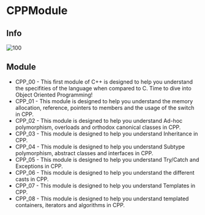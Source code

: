 # CPPModule

## Info
![100](https://user-images.githubusercontent.com/94758944/147550170-21d69d68-0bf5-4856-8029-8f77b10f53d6.png)

## Module
- CPP_00 - This first module of C++ is designed to help you understand the specifities of the language when compared to C. Time to dive into Object Oriented Programming!
- CPP_01 - This module is designed to help you understand the memory allocation, reference, pointers to members and the usage of the switch in CPP.
- CPP_02 - This module is designed to help you understand Ad-hoc polymorphism, overloads and orthodox canonical classes in CPP.
- CPP_03 - This module is designed to help you understand Inheritance in CPP.
- CPP_04 - This module is designed to help you understand Subtype polymorphism, abstract classes and interfaces in CPP.
- CPP_05 - This module is designed to help you understand Try/Catch and Exceptions in CPP.
- CPP_06 - This module is designed to help you understand the different casts in CPP.
- CPP_07 - This module is designed to help you understand Templates in CPP.
- CPP_08 - This module is designed to help you understand templated containers, iterators and algorithms in CPP.
